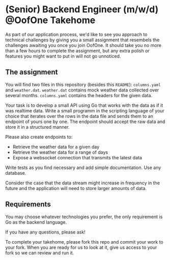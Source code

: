 # (Senior) Backend Engineer (m/w/d) @OofOne Takehome

As part of our application process, we'd like to see you approach to technical challenges by giving you a small assignment that resembels the challenges awaiting you once you join OofOne. It should take you no more than a few hours to complete the assignment, but any extra polish or features you might want to put in will not go unnoticed.

## [](https://github.com/OofOne-SE/senior-software-engineer-takehome#the-assignment)The assignment

You will find two files in this repository (besides this `README`): `columns.yaml` and `weather.dat`.
`weather.dat` contains mock weather data collected over several months. `columns.yaml` contains the headers for the given data.

Your task is to develop a small API using Go that works with the data as if it was realtime data.
Write a small programm in the scripting language of your choice that iterates over the rows in the data file and sends them to an endpoint of yours one by one.
The endpoint should accept the raw data and store it in a structured manner.

Please also create endpoints to:
- Retrieve the weather data for a given day
- Retrieve the weather data for a range of days
- Expose a websocket connection that transmits the latest data

Write tests as you find necessary and add simple documentation.
Use any database.

Consider the case that the data stream might increase in frequency in the future and the application will need to store larger amounts of data.

## [](https://github.com/OofOne-SE/senior-software-engineer-takehome#requirements)Requirements

You may choose whatever technologies you prefer, the only requirement is Go as the backend language.

If you have any questions, please ask!

To complete your takehome, please fork this repo and commit your work to your fork. When you are ready for us to look at it, give us access to your fork so we can review and run it.
